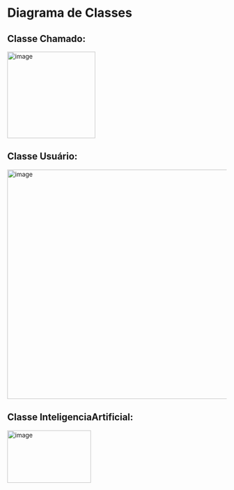 <h1> Diagrama de Classes </h1>

<h2> Classe Chamado:</h2>

<img width="202" height="198" alt="image" src="https://github.com/user-attachments/assets/8ad11995-3486-4bff-b07c-b7ed5bc171c4" />

<h2> Classe Usuário:</h2>

<img width="527" height="525" alt="image" src="https://github.com/user-attachments/assets/916ebc65-52c2-4b8e-a277-408052c6609a" />

<h2> Classe InteligenciaArtificial:</h2>

<img width="192" height="120" alt="image" src="https://github.com/user-attachments/assets/0592c791-5414-47d0-8ea3-5adee904fe60" />

